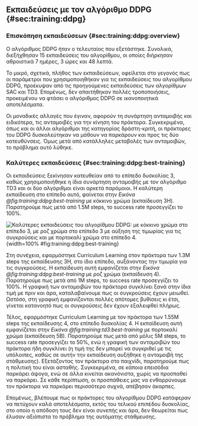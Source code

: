 ## Εκπαιδεύσεις με τον αλγόριθμο DDPG {#sec:training:ddpg}

### Επισκόπηση εκπαιδεύσεων {#sec:training:ddpg:overview}

Ο αλγόριθμος DDPG ήταν ο τελευταίος που εξετάστηκε. Συνολικά, διεξήχθησαν 15 εκπαιδεύσεις του αλγορίθμου, οι οποίες διήρκησαν αθροιστικά 7 ημέρες, 3 ώρες και 48 λεπτά. 

Το μικρό, σχετικά, πλήθος των εκπαιδεύσεων, οφείλεται στο γεγονός πως οι παράμετροι που χρησιμοποιηθήκαν για τις εκπαιδεύσεις του αλγορίθμου DDPG, προέκυψαν από τις προηγούμενες εκπαιδεύσεις των αλγορίθμων SAC και TD3. Επομένως, δεν απαιτήθηκαν πολλές τροποποιήσεις, προκειμένου να φτάσει ο αλγόριθμος DDPG σε ικανοποιητικά αποτελέσματα.

Οι μοναδικές αλλαγές που έγιναν, αφορούν τη συνάρτηση ανταμοιβής και ειδικότερα, τις ανταμοιβές για την κίνηση του πράκτορα. Συγκεκριμένα, όπως και οι άλλοι αλγόριθμοι της κατηγορίας δράστη-κριτή, οι πράκτορες του DDPG δυσκολεύτηκαν να μάθουν να παρκάρουν και προς τις δύο κατευθύνσεις. Όμως μετά από κατάλληλες μεταβολές των ανταμοιβών, το πρόβλημα αυτό λύθηκε.

### Καλύτερες εκπαιδεύσεις {#sec:training:ddpg:best-training}

Οι εκπαιδεύσεις ξεκίνησαν κατευθείαν από το επίπεδο δυσκολίας 3, καθώς χρησιμοποιήθηκε η ίδια συνάρτηση ανταμοιβής με τον αλγόριθμο TD3 και οι δύο αλγόριθμοι είναι αρκετά παρόμοιοι. Η καλύτερη εκπαίδευση στο επίπεδο αυτό, φαίνεται στην *Εικόνα @fig:training:ddpg:best-training* με κόκκινο χρώμα (εκπαίδευση 3H). Παρατηρούμε πως μετά από 1.5Μ steps, το success rate προσεγγίζει το 100%.

![Καλύτερες εκπαιδεύσεις του αλγορίθμου DDPG: με κόκκινο χρώμα στο επίπεδο 3, με ροζ χρώμα στο επίπεδο 3 με αύξηση της τιμωρίας για τις συγκρούσεις και με πορτοκαλί χρώμα στο επίπεδο 4.](5-training/figures/DDPG-best-training.png){width=100% #fig:training:ddpg:best-training}

Στη συνέχεια, εφαρμόστηκε Curriculum Learning στον πράκτορα των 1.3Μ steps της εκπαίδευσης 3H, στο ίδιο επίπεδο, αυξάνοντας την τιμωρία για τις συγκρούσεις.  Η εκπαίδευση αυτή εμφανίζεται στην *Εικόνα @fig:training:ddpg:best-training* με ροζ χρώμα (εκπαίδευση 4). Παρατηρούμε πως μετά από 1Μ steps, το success rate προσεγγίζει το 100%. Η γραφική των ανταμοιβών του πράκτορα συγκλίνει ξανά στην ίδια τιμή με πριν και άρα, καταλαβαίνουμε πως οι συγκρούσεις έχουν μειωθεί. Ωστόσο, στη γραφική εμφανίζονται πολλές απότομες βυθίσεις κι έτσι, γίνεται κατανοητό πως οι συγκρούσεις δεν έχουν εξαλειφθεί πλήρως.

Τέλος, εφαρμόστηκε Curriculum Learning με τον πράκτορα των 1.55Μ steps της εκπαίδευσης 4, στο επίπεδο δυσκολίας 4. Η εκπαίδευση αυτή εμφανίζεται στην *Εικόνα @fig:training:td3:best-training* με πορτοκαλί χρώμα (εκπαίδευση 5Β). Παρατηρούμε πως μετά από μόλις 5Μ steps, το success rate προσεγγίζει το 50%, ενώ η γραφική των ανταμοιβών του πράκτορα ήδη συγκλίνει (η τιμή της δεν μπορεί να συγκριθεί με τις υπόλοιπες, καθώς σε αυτήν την εκπαίδευση αυξήθηκε η ανταμοιβή της στάθμευσης). Εξετάζοντας τον πράκτορα στο παιχνίδι, παρατηρούμε πως η πολιτική του είναι ασταθής. Συγκεκριμένα, σε κάποια επεισόδια παρκάρει άψογα, ενώ σε άλλα κινείται ακανόνιστα, χωρίς να προσπαθεί να παρκάρει. Σε κάθε περίπτωση, οι προσπάθειες μας να ενθαρρύνουμε τον πράκτορα να παρκάρει περισσότερο συχνά, απέβησαν άκαρπες.

Επομένως, βλέπουμε πως οι πράκτορες του αλγορίθμου DDPG κατάφεραν να πετύχουν καλά αποτελέσματα, εκτός του τελικού επιπέδου δυσκολίας, στο οποίο η απόδοση τους δεν είναι συνεπής και άρα, δεν θεωρείται πως έλυσαν αξιόπιστα το πρόβλημα της αυτόματης στάθμευσης.
